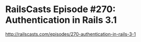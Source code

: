 # RailsCasts Episode #270: Authentication in Rails 3.1

http://railscasts.com/episodes/270-authentication-in-rails-3-1
